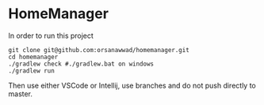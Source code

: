 # HomeManager

In order to run this project
```
git clone git@github.com:orsanawwad/homemanager.git
cd homemanager
./gradlew check #./gradlew.bat on windows
./gradlew run
```

Then use either VSCode or Intellij, use branches and do not push directly to master.
